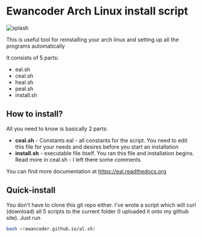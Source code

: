 Ewancoder Arch Linux install script
===================================

![splash](https://raw.githubusercontent.com/ewancoder/eal/master/splash.png)

This is useful tool for reinstalling your arch linux and setting up all the programs automatically

It consists of 5 parts:

* eal.sh
* ceal.sh
* heal.sh
* peal.sh
* install.sh

How to install?
---------------

All you need to know is basically 2 parts:

* **ceal.sh** - Constants eal - all constants for the script. You need to edit this file for your needs and desires before you start an installation
* **install.sh** - executable file itself. You ran this file and installation begins. Read more in ceal.sh - I left there some comments

You can find more documentation at https://eal.readthedocs.org

Quick-install
-------------

You don't have to clone this git repo either. I've wrote a script which will curl (download) all 5 scripts to the current folder (I uploaded it onto my github site). Just run

```bash
bash <(ewancoder.github.io/al.sh)
```
